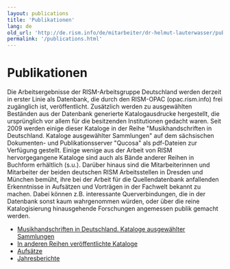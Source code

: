 ```yaml
---
layout: publications
title: 'Publikationen'
lang: de
old_url: 'http://de.rism.info/de/mitarbeiter/dr-helmut-lauterwasser/publikationen.html'
permalink: '/publications.html'
---
```



# Publikationen

Die Arbeitsergebnisse der RISM-Arbeitsgruppe Deutschland werden derzeit in erster Linie als Datenbank, die durch den RISM-OPAC (opac.rism.info) frei zugänglich ist, veröffentlicht.
Zusätzlich werden zu ausgewählten Beständen aus der Datenbank generierte Katalogausdrucke hergestellt, die ursprünglich vor allem für die besitzenden Institutionen gedacht waren. Seit 2009 werden einige dieser Kataloge in der Reihe "Musikhandschriften in Deutschland. Kataloge ausgewählter Sammlungen" auf dem sächsischen Dokumenten- und Publikationsserver "Qucosa" als pdf-Dateien zur Verfügung gestellt.
Einige wenige aus der Arbeit von RISM hervorgegangene Kataloge sind auch als Bände anderer Reihen in Buchform erhältlich (s.u.).
Darüber hinaus sind die Mitarbeiterinnen und Mitarbeiter der beiden deutschen RISM Arbeitsstellen in Dresden und München bemüht, ihre bei der Arbeit für die Quellendatenbank anfallenden Erkenntnisse in Aufsätzen und Vorträgen in der Fachwelt bekannt zu machen. Dabei können z.B. interessante Querverbindungen, die in der Datenbank sonst kaum wahrgenommen würden, oder über die reine Katalogisierung hinausgehende Forschungen angemessen publik gemacht werden.

- [Musikhandschriften in Deutschland. Kataloge ausgewählter Sammlungen](publications/musikhandschriften-in-deutschland.html)
- [In anderen Reihen veröffentlichte Kataloge](/publications/andere-reihen.html)
- [Aufsätze](publications/aufsaetze.html)
- [Jahresberichte](/publications/jahresberichte.html)
